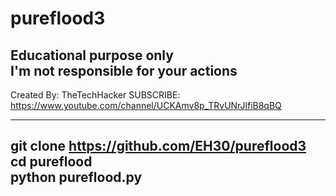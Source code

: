 # pureflood3

Educational purpose only             
I'm not responsible for your actions 
-----------------------------------------------------
Created By: TheTechHacker
SUBSCRIBE: https://www.youtube.com/channel/UCKAmv8p_TRvUNrJlfiB8qBQ



---------------------------------------
git clone https://github.com/EH30/pureflood3   
cd pureflood   
python pureflood.py
---------------------------------------
